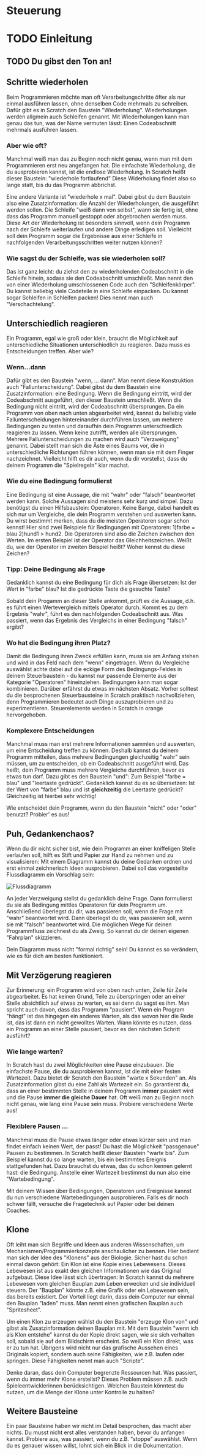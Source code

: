 # Steuerung

# TODO Einleitung

## TODO Du gibst den Ton an!

## Schritte wiederholen
Beim Programmieren möchte man oft Verarbeitungschritte öfter als nur einmal ausführen lassen, ohne denselben Code mehrmals zu schreiben.
Dafür gibt es in Scratch den Baustein "Wiederholung". Wiederholungen werden allgmein auch Schleifen genannt.
Mit Wiederholungen kann man genau das tun, was der Name vermuten lässt: Einen Codeabschnitt mehrmals ausführen lassen.

### Aber wie oft?
Manchmal weiß man das zu Beginn noch nicht genau, wenn man mit dem Programmieren erst neu angefangen hat.
Die einfachste Wiederholung, die du ausprobieren kannst, ist die endlose Wiederholung.
In Scratch heißt dieser Baustein: "wiederhole fortlaufend"
Diese Widerholung findet also so lange statt, bis du das Programm abbrichst.

Eine andere Variante ist "wiederhole x mal".
Dabei gibst du dem Baustein also eine Zusatzinformation: die Anzahl der Wiederholungen, die ausgeführt werden sollen.
Die Schleife "weiß dann von selbst", wann sie fertig ist, ohne dass das Programm manuell gestoppt oder abgebrochen werden muss.
Diese Art der Wiederholung ist besonders sinnvoll, wenn dein Programm nach der Schleife weiterlaufen und andere Dinge erledigen soll.
Vielleicht soll dein Programm sogar die Ergebnisse aus einer Schleife in nachfolgenden Verarbeitungsschritten weiter nutzen können?

### Wie sagst du der Schleife, was sie wiederholen soll?
Das ist ganz leicht: du ziehst den zu wiederholenden Codeabschnitt in die Schleife hinein, sodass sie den Codeabschnitt umschließt.
Man nennt den von einer Wiederholung umschlossenen Code auch den "Schleifenkörper".
Du kannst beliebig viele Codeteile in eine Schleife einpacken.
Du kannst sogar Schleifen in Schleifen packen! Dies nennt man auch "Verschachtelung".


## Unterschiedlich reagieren
Ein Programm, egal wie groß oder klein, braucht die Möglichkeit auf unterschiedliche Situationen unterschiedlich zu reagieren.
Dazu muss es Entscheidungen treffen. Aber wie?

### Wenn...dann
Dafür gibt es den Baustein "wenn, ... dann". Man nennt diese Konstruktion auch "Fallunterscheidung".
Dabei gibst du dem Baustein eine Zusatzinformation: eine Bedingung.
Wenn die Bedingung eintritt, wird der Codeabschnitt ausgeführt, den dieser Baustein umschließt.
Wenn die Bedingung nicht eintritt, wird der Codeabschnitt übersprungen.
Da ein Programm von oben nach unten abgearbeitet wird, kannst du beliebig viele Fallunterscheidungen hintereinander durchführen lassen, um mehrere Bedingungen zu testen und daraufhin dein Programm unterschiedlich reagieren zu lassen.
Wenn keine zutrifft, werden alle übersprungen.
Mehrere Fallunterscheidungen zu machen wird auch "Verzweigung" genannt. Dabei stellt man sich die Äste eines Baums vor, die in unterschiedliche Richtungen führen können, wenn man sie mit dem Finger nachzeichnet.
Vielleicht hilft es dir auch, wenn du dir vorstellst, dass du deinem Programm die "Spielregeln" klar machst.


### Wie du eine Bedingung formulierst
Eine Bedingung ist eine Aussage, die mit "wahr" oder "falsch" beantwortet werden kann. Solche Aussagen sind meistens sehr kurz und simpel.
Dazu benötigst du einen Hilfsbaustein: Operatoren. Keine Bange, dabei handelt es sich nur um Vergleiche, die dein Programm verstehen und auswerten kann. Du wirst bestimmt merken, dass du die meisten Operatoren sogar schon kennst!
Hier sind zwei Beispiele für Bedingungen mit Operatoren:
1)farbe = blau
2)hund1 > hund2.
Die Operatoren sind also die Zeichen zwischen den Werten. Im ersten Beispiel ist der Operator das Gleichheitszeichen.
Weißt du, wie der Operator im zweiten Beispiel heißt? Woher kennst du diese Zeichen?

### Tipp: Deine Bedingung als Frage
Gedanklich kannst du eine Bedingung für dich als Frage übersetzen:
Ist der Wert in "farbe" blau?
Ist die gedrückte Taste die gesuchte Taste?

Sobald dein Progamm an dieser Stelle ankommt, prüft es die Aussage, d.h. es führt einen Wertevergleich mittels Operator durch. Kommt es zu dem Ergebnis "wahr", führt es den nachfolgenden Codeabschnitt aus.
Was passiert, wenn das Ergebnis des Vergleichs in einer Bedingung "falsch" ergibt?

### Wo hat die Bedingung ihren Platz?
Damit die Bedingung ihren Zweck erfüllen kann, muss sie am Anfang stehen und wird in das Feld nach dem "wenn" eingetragen.
Wenn du Vergleiche auswählst achte dabei auf die eckige Form des Bedingungs-Feldes in deinem Steuerbaustein - du kannst nur passende Elemente aus der Kategorie "Operatoren" hineinziehen.
Bedingungen kann man sogar kombinieren. Darüber erfährst du etwas im nächsten Absatz. Vorher solltest du die besprochenen Steuerbausteine in Scratch praktisch nachvollziehen, denn Programmieren bedeutet auch Dinge auszuprobieren und zu experimentieren.
Steuerelemente werden in Scratch in orange hervorgehoben.


### Komplexere Entscheidungen
Manchmal muss man erst mehrere Informationen sammlen und auswerten, um eine Entscheidung treffen zu können.
Deshalb kannst du deinem Programm mitteilen, dass mehrere Bedingungen gleichzeitig "wahr" sein müssen, um zu entscheiden, ob ein Codeabschnitt ausgeführt wird. Das heißt, dein Programm muss mehrere Vergleiche durchführen, bevor es etwas tun darf.
Dazu gibt es den Baustein "und": Zum Beispiel "farbe = blau" und "leertaste gedrückt".
Gedanklich kannst du es so übersetzen: Ist der Wert von "farbe" blau und ist **gleichzeitig** die Leertaste gedrückt? Gleichzeitig ist hierbei sehr wichtig!

Wie entscheidet dein Programm, wenn du den Baustein "nicht" oder "oder" benutzt?
Probier' es aus!


## Puh, Gedankenchaos?
Wenn du dir nicht sicher bist, wie dein Programm an einer kniffeligen Stelle verlaufen soll, hilft es Stift und Papier zur Hand zu nehmen und zu visualisieren:
Mit einem Diagramm kannst du deine Gedanken ordnen und erst einmal zeichnerisch Ideen ausprobieren. Dabei soll das vorgestellte Flussdiagramm ein Vorschlag sein:


![Flussdiagramm](Flussdiagramm.png)

An jeder Verzweigung stellst du gedanklich deine Frage.
Dann formulierst du sie als Bedingung mittles Operatoren für dein Programm um.
Anschließend überlegst du dir, was passieren soll, wenn die Frage mit "wahr" beantwortet wird.
Dann überlegst du dir, was passieren soll, wenn sie mit "falsch" beantwortet wird.
Die möglichen Wege für deinen Programmfluss zeichnest du als Zweig.
So kannst du dir deinen eigenen "Fahrplan" skizzieren.

Dein Diagramm muss nicht "formal richtig" sein! Du kannst es so verändern, wie es für dich am besten funktioniert.

## Mit Verzögerung reagieren
Zur Erinnerung: ein Programm wird von oben nach unten, Zeile für Zeile abgearbeitet. Es hat keinen Grund, Teile zu überspringen oder an einer Stelle absichtlich auf etwas zu warten, es sei denn du sagst es ihm. Man spricht auch davon, dass das Programm "pausiert". Wenn ein Program "hängt" ist das hingegen ein anderes Warten, als das wovon hier die Rede ist, das ist dann ein nicht gewolltes Warten.
Wann könnte es nutzen, dass ein Programm an einer Stelle pausiert, bevor es den nächsten Schritt ausführt?

### Wie lange warten?
In Scratch hast du zwei Möglichkeiten eine Pause einzubauen.
Die einfachste Pause, die du ausprobieren kannst, ist die mit einer festen Wartezeit.
Dazu bietet dir Scratch den Baustein "warte x Sekunden" an. Als Zusatzinformation gibst du eine Zahl als Wartezeit ein.
So garantierst du, dass an einer bestimmten Stelle in deinem Programm **immer** pausiert wird und die Pause **immer die gleiche Dauer** hat.
Oft weiß man zu Beginn noch nicht genau, wie lang eine Pause sein muss. Probiere verschiedene Werte aus!

### Flexiblere Pausen ...
Manchmal muss die Pause etwas länger oder etwas kürzer sein und man findet einfach keinen Wert, der passt!
Du hast die Möglichkeit "passgenaue" Pausen zu bestimmen. In Scratch heißt dieser Baustein "warte bis".
Zum Beispiel kannst du so lange warten, bis ein bestimmtes Ereignis stattgefunden hat.
Dazu brauchst du etwas, das du schon kennen gelernt hast: die Bedingung.
Anstelle einer Wartezeit bestimmst du nun also eine "Wartebedingung".

Mit deinem Wissen über Bedingungen, Operatoren und Ereignisse kannst du nun verschiedene Wartebedingungen ausprobieren.
Falls es dir noch schwer fällt, versuche die Fragetechnik auf Papier oder bei deinen Coaches.


## Klone
Oft leiht man sich Begriffe und Ideen aus anderen Wissenschaften, um Mechanismen/Programmierkonzepte anschaulicher zu bennen. Hier bedient man sich der Idee des "Klonens" aus der Biologie.
Sicher hast du schon einmal davon gehört: Ein Klon ist eine Kopie eines Lebewesens. Dieses Lebewesen ist aus exakt den gleichen Informationen wie das Original aufgebaut. Diese Idee lässt sich übertragen: In Scratch kannst du mehrere Lebewesen vom gleichen Bauplan zum Leben erwecken und sie individuell steuern. Der "Bauplan" könnte z.B. eine Grafik oder ein Lebewesen sein, das bereits existiert. Der Vorteil liegt darin, dass dein Computer nur einmal den Bauplan "laden" muss. Man nennt einen grafischen Bauplan auch "Spritesheet".

Um einen Klon zu erzeugen wählst du den Baustein "erzeuge Klon von" und gibst als Zusatzinformation deinen Bauplan mit.
Mit dem Baustein "wenn ich als Klon entstehe" kannst du der Kopie direkt sagen, wie sie sich verhalten soll, sobald sie auf dem Bildschirm erscheint. So weiß ein Klon direkt, was er zu tun hat.
Übrigens wird nicht nur das grafische Aussehen eines Originals kopiert, sondern auch seine Fähigkeiten, wie z.B. laufen oder springen. Diese Fähigkeiten nennt man auch "Scripte".

Denke daran, dass dein Computer begrenzte Ressourcen hat.
Was passiert, wenn du immer mehr Klone erstellst?
Dieses Problem müssen z.B. auch Spieleentwicklerinnen berücksichtigen.
Welchen Baustein könntest du nutzen, um die Menge der Klone unter Kontrolle zu halten?


## Weitere Bausteine
Ein paar Bausteine haben wir nicht im Detail besprochen, das macht aber nichts. Du musst nicht erst alles verstanden haben, bevor du anfangen kannst. Probiere aus, was passiert, wenn du z.B. "stoppe" auswählst. Wenn du es genauer wissen willst, lohnt sich ein Blick in die Dokumentation.
**_<Link>_**
